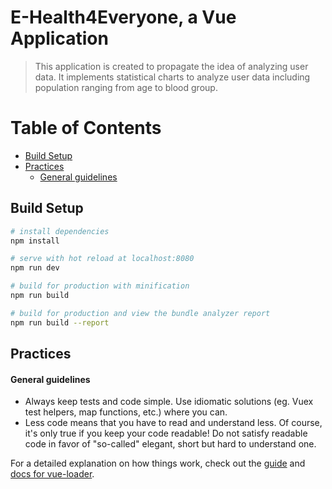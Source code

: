 #
# E-Health4Everyone, a Vue Application

> This application is created to propagate the idea of analyzing user data. It implements statistical charts to analyze user data including population ranging from age to blood group.

# Table of Contents
  * [Build Setup](#build-setup)
  * [Practices](#practices)
    * [General guidelines](#general-guidelines)



## Build Setup

``` bash
# install dependencies
npm install

# serve with hot reload at localhost:8080
npm run dev

# build for production with minification
npm run build

# build for production and view the bundle analyzer report
npm run build --report
```

## Practices
#### General guidelines
- Always keep tests and code simple. Use idiomatic solutions (eg. Vuex test helpers, map functions, etc.) where you can.
- Less code means that you have to read and understand less. Of course, it's only true if you keep your code readable! Do not satisfy readable code in favor of "so-called" elegant, short but hard to understand one.


For a detailed explanation on how things work, check out the [guide](http://vuejs-templates.github.io/webpack/) and [docs for vue-loader](http://vuejs.github.io/vue-loader).
